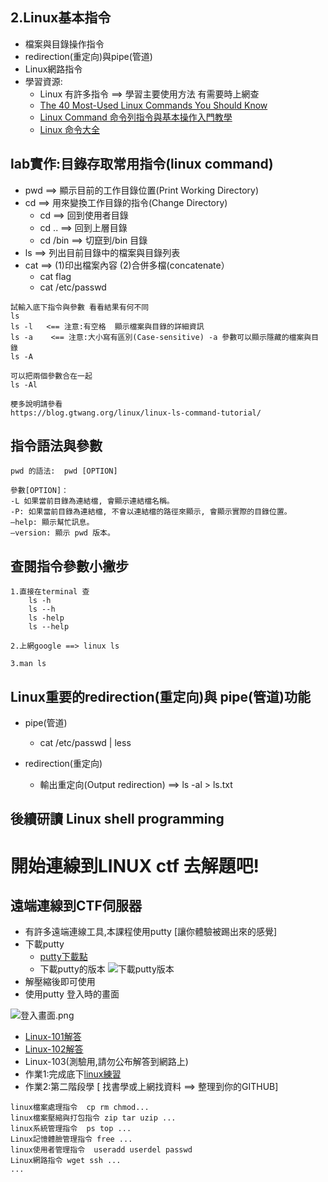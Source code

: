 ## 2.Linux基本指令

- 檔案與目錄操作指令
- redirection(重定向)與pipe(管道)
- Linux網路指令
- 學習資源:
  - Linux 有許多指令 ==> 學習主要使用方法 有需要時上網查
  - [The 40 Most-Used Linux Commands You Should Know](https://kinsta.com/blog/linux-commands/#:~:text=A%20Linux%20command%20is%20a,abstraction%20of%20command%2Dline%20programs.)
  - [Linux Command 命令列指令與基本操作入門教學](https://blog.techbridge.cc/2017/12/23/linux-commnd-line-tutorial/)
  - [Linux 命令大全](https://www.runoob.com/linux/linux-command-manual.html)

## lab實作:目錄存取常用指令(linux command)
- pwd ==>  顯示目前的工作目錄位置(Print Working Directory)
- cd ==> 用來變換工作目錄的指令(Change Directory)
  - cd ==> 回到使用者目錄
  - cd .. ==> 回到上層目錄
  - cd /bin ==> 切竄到/bin 目錄
- ls ==> 列出目前目錄中的檔案與目錄列表
- cat ==> (1)印出檔案內容 (2)合併多檔(concatenate）
  - cat flag
  - cat /etc/passwd
```
試輸入底下指令與參數 看看結果有何不同
ls
ls -l   <== 注意:有空格  顯示檔案與目錄的詳細資訊
ls -a    <== 注意:大小寫有區別(Case-sensitive) -a 參數可以顯示隱藏的檔案與目錄
ls -A

可以把兩個參數合在一起
ls -Al

梗多說明請參看
https://blog.gtwang.org/linux/linux-ls-command-tutorial/
```
## 指令語法與參數
```
pwd 的語法:  pwd [OPTION]

參數[OPTION]：
-L 如果當前目錄為連結檔, 會顯示連結檔名稱。
-P: 如果當前目錄為連結檔, 不會以連結檔的路徑來顯示, 會顯示實際的目錄位置。
–help: 顯示幫忙訊息。
–version: 顯示 pwd 版本。
```
## 查閱指令參數小撇步
```
1.直接在terminal 查 
    ls -h
    ls --h
    ls -help
    ls --help
    
2.上網google ==> linux ls

3.man ls
```
## Linux重要的redirection(重定向)與 pipe(管道)功能

- pipe(管道)
  - cat /etc/passwd | less

- redirection(重定向)
  - 輸出重定向(Output redirection)  ==> ls -al > ls.txt

## 後續研讀 Linux shell programming

# 開始連線到LINUX ctf 去解題吧!
## 遠端連線到CTF伺服器
- 有許多遠端連線工具,本課程使用putty [讓你體驗被踢出來的感覺]
- 下載putty
  - [putty下載點](https://www.chiark.greenend.org.uk/~sgtatham/putty/latest.html)
  - 下載putty的版本
  ![下載putty版本](./putty.png)
- 解壓縮後即可使用
- 使用putty 登入時的畫面

![登入畫面.png](登入畫面.png)

- [Linux-101解答](https://github.com/MyFirstSecurity2020/SecurityFoscusOnline2023/blob/main/A2_Linux%E8%B3%87%E5%AE%89%E6%8A%80%E8%A1%93%E5%85%A5%E9%96%80/2_1_Linux101%E8%A7%A3%E7%AD%94.md)
- [Linux-102解答](https://github.com/MyFirstSecurity2020/SecurityFoscusOnline2023/blob/main/A2_Linux%E8%B3%87%E5%AE%89%E6%8A%80%E8%A1%93%E5%85%A5%E9%96%80/2_2_Linux%20102%E8%A7%A3%E7%AD%94.md)
- Linux-103(測驗用,請勿公布解答到網路上)
- 作業1:完成底下[linux練習](https://overthewire.org/wargames/bandit/)
- 作業2:第二階段學 [ 找書學或上網找資料 ==> 整理到你的GITHUB]
```
linux檔案處理指令  cp rm chmod...
linux檔案壓縮與打包指令 zip tar uzip ...
linux系統管理指令  ps top ...
Linux記憶體臉管理指令 free ...
linux使用者管理指令  useradd userdel passwd
Linux網路指令 wget ssh ...
...
```
